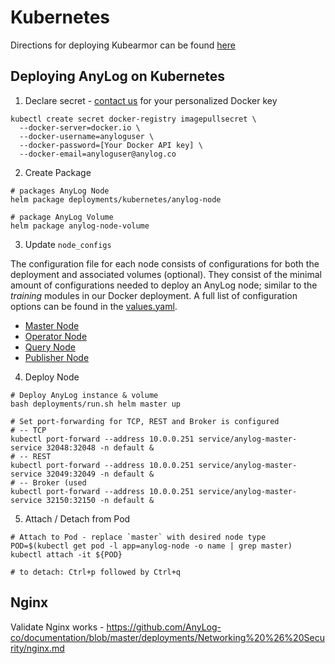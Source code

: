 # Kubernetes 

Directions for deploying Kubearmor can be found [here](../kubernetes/Kubearmor/README.md)

## Deploying AnyLog on Kubernetes 
1. Declare secret - [contact us](mailto:info@anylog.co) for your personalized Docker key 
```shell
kubectl create secret docker-registry imagepullsecret \
  --docker-server=docker.io \
  --docker-username=anyloguser \
  --docker-password=[Your Docker API key] \
  --docker-email=anyloguser@anylog.co
```

2. Create Package 
```shell
# packages AnyLog Node 
helm package deployments/kubernetes/anylog-node

# package AnyLog Volume
helm package anylog-node-volume 
```

3. Update `node_configs`

The configuration file for each node consists of configurations for both the deployment and  associated volumes (optional). 
They consist of the minimal amount of configurations needed to deploy an AnyLog node; similar  to the _training_ modules 
in our Docker deployment. A full list of configuration options can be found in the [values.yaml](anylog-node/values.yaml).

* [Master Node](configs/anylog_master.yaml)
* [Operator Node](configs/anylog_master.yaml)
* [Query Node](configs/anylog_master.yaml)
* [Publisher Node](configs/anylog_master.yaml)
 

4. Deploy Node 
```shell
# Deploy AnyLog instance & volume
bash deployments/run.sh helm master up

# Set port-forwarding for TCP, REST and Broker is configured
# -- TCP
kubectl port-forward --address 10.0.0.251 service/anylog-master-service 32048:32048 -n default &
# -- REST 
kubectl port-forward --address 10.0.0.251 service/anylog-master-service 32049:32049 -n default &
# -- Broker (used 
kubectl port-forward --address 10.0.0.251 service/anylog-master-service 32150:32150 -n default & 
```

5. Attach / Detach from Pod 
```shell
# Attach to Pod - replace `master` with desired node type 
POD=$(kubectl get pod -l app=anylog-node -o name | grep master)
kubectl attach -it ${POD}

# to detach: Ctrl+p followed by Ctrl+q
```


## Nginx
Validate Nginx works - https://github.com/AnyLog-co/documentation/blob/master/deployments/Networking%20%26%20Security/nginx.md
